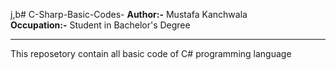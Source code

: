 j,b# C-Sharp-Basic-Codes-
<b>Author:-</b> Mustafa Kanchwala <br>
<b>Occupation:-</b> Student in Bachelor's Degree <br><hr>
This reposetory contain all basic code of C# programming language 
